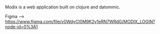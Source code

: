 Modix is a web application built on clojure and datommic.

Figma --> https://www.figma.com/file/v0WdyCI0M9K2y1eRN7WRdG/MODIX_LOGIN?node-id=0%3A1

